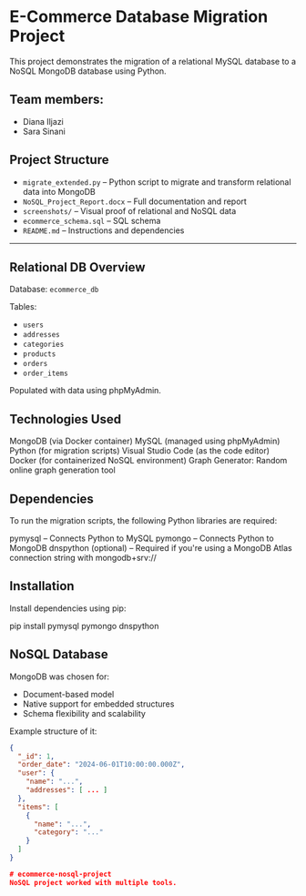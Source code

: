 
# E-Commerce Database Migration Project

This project demonstrates the migration of a relational MySQL database to a NoSQL MongoDB database using Python.

## Team members:

- Diana Iljazi
- Sara Sinani

## Project Structure

- `migrate_extended.py` – Python script to migrate and transform relational data into MongoDB  
- `NoSQL_Project_Report.docx` – Full documentation and report  
- `screenshots/` – Visual proof of relational and NoSQL data  
- `ecommerce_schema.sql` – SQL schema  
- `README.md` – Instructions and dependencies  

---

## Relational DB Overview

Database: `ecommerce_db`

Tables:
- `users`
- `addresses`
- `categories`
- `products`
- `orders`
- `order_items`

Populated with data using phpMyAdmin.

## Technologies Used
MongoDB (via Docker container)
MySQL (managed using phpMyAdmin)
Python (for migration scripts)
Visual Studio Code (as the code editor)
Docker (for containerized NoSQL environment)
Graph Generator: Random online graph generation tool

## Dependencies
To run the migration scripts, the following Python libraries are required:

pymysql – Connects Python to MySQL
pymongo – Connects Python to MongoDB
dnspython (optional) – Required if you're using a MongoDB Atlas connection string with mongodb+srv://

## Installation
Install dependencies using pip:

pip install pymysql pymongo dnspython

## NoSQL Database

MongoDB was chosen for:
- Document-based model
- Native support for embedded structures
- Schema flexibility and scalability

Example structure of it:
```json
{
  "_id": 1,
  "order_date": "2024-06-01T10:00:00.000Z",
  "user": {
    "name": "...",
    "addresses": [ ... ]
  },
  "items": [
    {
      "name": "...",
      "category": "..."
    }
  ]
}

# ecommerce-nosql-project
NoSQL project worked with multiple tools.